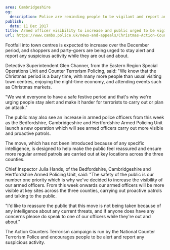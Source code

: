 ```yaml
area: Cambridgeshire
og:
  description: Police are reminding people to be vigilant and report any suspicious activity, as they continue to promote the Action Counters Terrorism campaign in the lead up to Christmas.
publish:
  date: 11 Dec 2017
title: Armed officer visibility to increase and public urged to be vigilant in lead up to Christmas
url: https://www.cambs.police.uk/news-and-appeals/Christmas-Action-Counters-Terrorism-Campaign
```

Footfall into town centres is expected to increase over the December period, and shoppers and party-goers are being urged to stay alert and report any suspicious activity while they are out and about.

Detective Superintendent Glen Channer, from the Eastern Region Special Operations Unit and Counter Terrorism Policing, said: "We know that the Christmas period is a busy time, with many more people than usual visiting town centres, enjoying the night-time economy, and attending events such as Christmas markets.

"We want everyone to have a safe festive period and that's why we're urging people stay alert and make it harder for terrorists to carry out or plan an attack."

The public may also see an increase in armed police officers from this week as the Bedfordshire, Cambridgeshire and Hertfordshire Armed Policing Unit launch a new operation which will see armed officers carry out more visible and proactive patrols.

The move, which has not been introduced because of any specific intelligence, is designed to help make the public feel reassured and ensure more regular armed patrols are carried out at key locations across the three counties.

Chief Inspector Julia Hands, of the Bedfordshire, Cambridgeshire and Hertfordshire Armed Policing Unit, said: "The safety of the public is our number one priority which is why we've decided to increase the visibility of our armed officers. From this week onwards our armed officers will be more visible at key sites across the three counties, carrying out proactive patrols and talking to the public.

"I'd like to reassure the public that this move is not being taken because of any intelligence about any current threats, and if anyone does have any concerns please do speak to one of our officers while they're out and about."

The Action Counters Terrorism campaign is run by the National Counter Terrorism Police and encourages people to be alert and report any suspicious activity.
